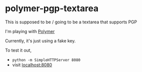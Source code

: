 polymer-pgp-textarea
====================

This is supposed to be / going to be a textarea that supports PGP

I'm playing with [Polymer](http://www.polymer-project.org/)

Currently, it's just using a fake key.

To test it out,
- `python -m SimpleHTTPServer 8080`
- visit [localhost:8080](http://localhost:8080)
